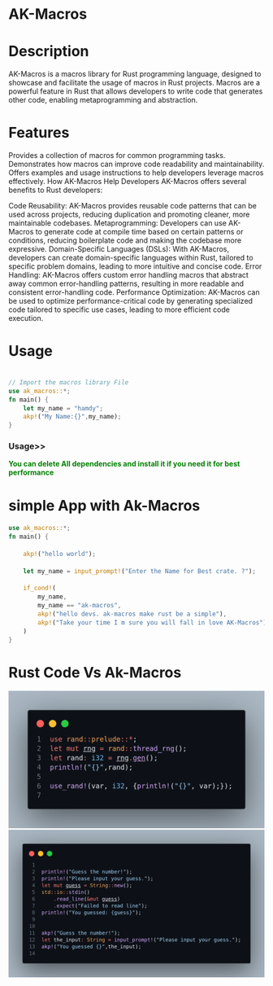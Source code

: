 # AK-Macros

# Description

AK-Macros is a macros library for Rust programming language, designed to showcase and facilitate the usage of macros in Rust projects. Macros are a powerful feature in Rust that allows developers to write code that generates other code, enabling metaprogramming and abstraction.

# Features

Provides a collection of macros for common programming tasks.
Demonstrates how macros can improve code readability and maintainability.
Offers examples and usage instructions to help developers leverage macros effectively.
How AK-Macros Help Developers
AK-Macros offers several benefits to Rust developers:

Code Reusability: AK-Macros provides reusable code patterns that can be used across projects, reducing duplication and promoting cleaner, more maintainable codebases.
Metaprogramming: Developers can use AK-Macros to generate code at compile time based on certain patterns or conditions, reducing boilerplate code and making the codebase more expressive.
Domain-Specific Languages (DSLs): With AK-Macros, developers can create domain-specific languages within Rust, tailored to specific problem domains, leading to more intuitive and concise code.
Error Handling: AK-Macros offers custom error handling macros that abstract away common error-handling patterns, resulting in more readable and consistent error-handling code.
Performance Optimization: AK-Macros can be used to optimize performance-critical code by generating specialized code tailored to specific use cases, leading to more efficient code execution.

# Usage

```rust

// Import the macros library File
use ak_macros::*;
fn main() {
    let my_name = "hamdy";
    akp!("My Name:{}",my_name);
}
```

### Usage>>

<span style="color:green;"><strong>You can delete All dependencies and install it if you need it for best performance</strong></span>

# simple App with Ak-Macros

```rust
use ak_macros::*;
fn main() {

    akp!("hello world");

    let my_name = input_prompt!("Enter the Name for Best crate. ?");

    if_cond!(
        my_name,
        my_name == "ak-macros",
        akp!("hello devs. ak-macros make rust be a simple"),
        akp!("Take your time I m sure you will fall in love AK-Macros")
    )
}
```

# Rust Code Vs Ak-Macros

![Image Description](target/IMG_20240424_064108_421.png)
![Image Description](target/IMG_20240424_064108_839.png)
